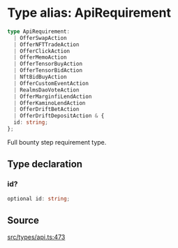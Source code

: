 # Type alias: ApiRequirement

```ts
type ApiRequirement: 
  | OfferSwapAction
  | OfferNFTTradeAction
  | OfferClickAction
  | OfferMemoAction
  | OfferTensorBuyAction
  | OfferTensorBidAction
  | NftBidBuyAction
  | OfferCustomEventAction
  | RealmsDaoVoteAction
  | OfferMarginfiLendAction
  | OfferKaminoLendAction
  | OfferDriftBetAction
  | OfferDriftDepositAction & {
  id: string;
};
```

Full bounty step requirement type.

## Type declaration

### id?

```ts
optional id: string;
```

## Source

[src/types/api.ts:473](https://github.com/torque-labs/torque-ts-sdk/blob/2e5f57950645ce53fe6b770ba8048e80e413132e/src/types/api.ts#L473)
